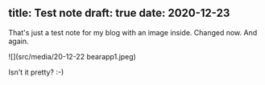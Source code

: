 title: Test note
draft: true
date: 2020-12-23
----

That's just a test note for my blog with an image inside. Changed now. And again. 

![](src/media/20-12-22 bearapp1.jpeg)

Isn't it pretty? :-)